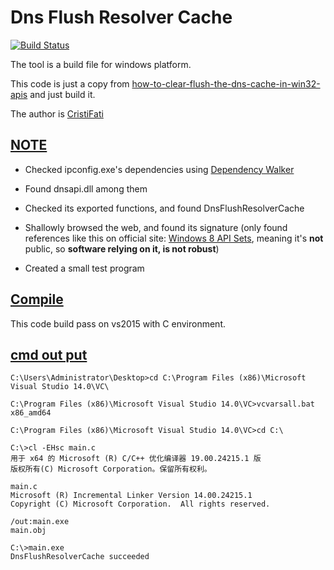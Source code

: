 # Dns Flush Resolver Cache
[![Build Status](https://api.travis-ci.org/coflery/DnsFlushResolverCache.svg?branch=master)](https://travis-ci.org/coflery/DnsFlushResolverCache)

The tool is a build file for windows platform.

This code is just a copy from [how-to-clear-flush-the-dns-cache-in-win32-apis](https://stackoverflow.com/questions/52007372/how-to-clear-flush-the-dns-cache-in-win32-apis) and just build it.

The author is [CristiFati](https://stackoverflow.com/users/4788546/cristifati)

## [NOTE](./note)

* Checked ipconfig.exe's dependencies using [Dependency Walker](http://www.dependencywalker.com)

* Found dnsapi.dll among them

* Checked its exported functions, and found DnsFlushResolverCache

* Shallowly browsed the web, and found its signature (only found references like this on official site: [Windows 8 API Sets](https://docs.microsoft.com/en-us/windows/desktop/apiindex/windows-8-api-sets), meaning it's **not** public, so **software relying on it, is not robust**)

* Created a small test program

## [Compile](./microload)

This code build pass on vs2015 with C environment.

## [cmd out put](./cmd-out-put)

    C:\Users\Administrator\Desktop>cd C:\Program Files (x86)\Microsoft Visual Studio 14.0\VC\

    C:\Program Files (x86)\Microsoft Visual Studio 14.0\VC>vcvarsall.bat x86_amd64

    C:\Program Files (x86)\Microsoft Visual Studio 14.0\VC>cd C:\

    C:\>cl -EHsc main.c
    用于 x64 的 Microsoft (R) C/C++ 优化编译器 19.00.24215.1 版
    版权所有(C) Microsoft Corporation。保留所有权利。

    main.c
    Microsoft (R) Incremental Linker Version 14.00.24215.1
    Copyright (C) Microsoft Corporation.  All rights reserved.

    /out:main.exe
    main.obj

    C:\>main.exe
    DnsFlushResolverCache succeeded
